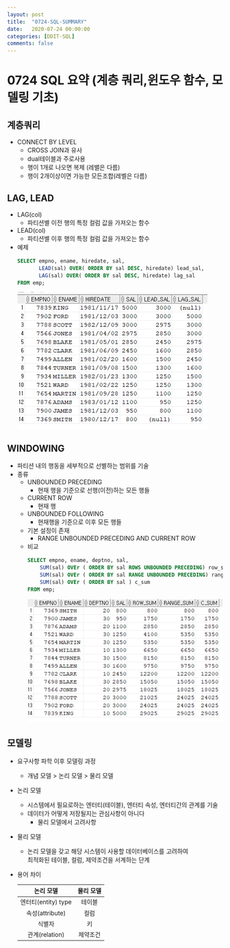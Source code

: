 ```yaml
---
layout: post
title:  "0724-SQL-SUMMARY"
date:   2020-07-24 00:00:00
categories: [DDIT-SQL]
comments: false
---
```


# 0724 SQL 요약 (계층 쿼리,윈도우 함수, 모델링 기초)

## 계층쿼리
- CONNECT BY LEVEL
    - CROSS JOIN과 유사
    - dual테이블과 주로사용
    - 행이 1개로 나오면 복제 (레밸은 다름)
    - 행이 2개이상이면 가능한 모든조합(레벨은 다름)
    

## LAG, LEAD
- LAG(col)
    - 파티션별 이전 행의 특정 컬럼 값을 가져오는 함수
- LEAD(col)
    - 파티션별 이후 행의 특정 컬럼 값을 가져오는 함수
- 예제
    ```sql
    SELECT empno, ename, hiredate, sal, 
           LEAD(sal) OVER( ORDER BY sal DESC, hiredate) lead_sal,
           LAG(sal) OVER( ORDER BY sal DESC, hiredate) lag_sal
    FROM emp;
    ```
    ![결과](/img/0724/1.PNG)
## WINDOWING  
- 파티션 내의 행동을 세부적으로 선별하는 범위를 기술
- 종류
    - UNBOUNDED PRECEDING
        - 현재 행을 기준으로 선행(이전)하는 모든 행들
    - CURRENT ROW
        - 현재 행
    - UNBOUNDED FOLLOWING
        - 현재행을 기준으로 이후 모든 행들
    - 기본 설정이 존재
        - RANGE UNBOUNDED PRECEDING AND CURRENT ROW
    - 비교 
        ```sql
        SELECT empno, ename, deptno, sal,
            SUM(sal) OVEr ( ORDER BY sal ROWS UNBOUNDED PRECEDING) row_sum,
            SUM(sal) OVEr ( ORDER BY sal RANGE UNBOUNDED PRECEDING) range_sum,
            SUM(sal) OVEr ( ORDER BY sal ) c_sum
        FROM emp;
        ```
        ![결과](/img/0724/2.PNG)

## 모델링
- 요구사항 파학 이후 모델링 과정
    - 개념 모델 > 논리 모델 > 물리 모델 
- 논리 모델           
    - 시스템에서 필요로하는 엔터티(테이블), 엔터티 속성, 엔터티간의 관계를 기술
    - 데이터가 어떻게 저장될지는 관심사항이 아니다
        - 물리 모델에서 고려사항
- 물리 모델        
    - 논리 모델을 갖고 해당 시스템이 사용할 데이터베이스를 고려하여 <br>
    최적화된 테이블, 컬럼, 제약조건을 서계하는 단계
    
- 용어 차이

    |논리 모델|물리 모델|
    |:---:|:---:|
    |엔터티(entity) type|테이블|
    |속성(attribute)|컬럼|
    |식별자|키|  
    |관계(relation)|제약조건|
        